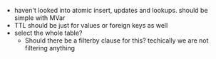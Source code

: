 - haven't looked into atomic insert, updates and lookups. should be simple with MVar
- TTL should be just for values or foreign keys as well
- select the whole table?
    - Should there be a filterby clause for this? techically we are not filtering anything
